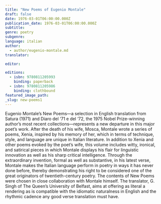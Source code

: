 ```yaml
---
title: "New Poems of Eugenio Montale"
draft: false
date: 1976-03-01T06:00:00.000Z
publication_date: 1976-03-01T06:00:00.000Z
subtitle:
genre: poetry
subgenre:
language: italian
author:
  - author/eugenio-montale.md
translator:

editor:

editions:
  - isbn: 9780811205993
    binding: paperback
  - isbn: 9780811205986
    binding: clothbound
featured_image_path:
_slug: new-poems1
---
```


Eugenio Montale’s New Poems—a selection in English translation from Satura (1971) and Diaro del ‘71 e del ‘72, the 1975 Nobel Prize-winning author’s most recent collections—represents a new departure in this major poet’s work. After the death of his wife, Mosca, Montale wrote a series of poems, Xenia, inspired by his memory of her, which in terms of technique, style, and language are unique in Italian literature. In addition to Xenia and other poems evoked by the poet’s wife, this volume includes witty, ironical, and satirical pieces in which Montale displays his flair for linguistic innovation as well as his sharp critical intelligence. Through the extraordinary invention, formal as well as substantive, in his latest verse, Montale makes the Italian language perform in poetry in ways it has never done before, thereby demonstrating his right to be considered one of the great originators of twentieth-century poetry. The contents of New Poems were chosen in close collaboration with Montale himself. The translator, G. Singh of The Queen’s University of Belfast, aims at offering as literal a rendering as is compatible with the idiomatic naturalness in English and the rhythmic cadence any good verse translation must have.

